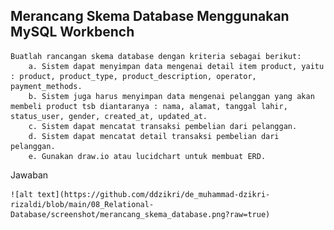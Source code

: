 ## Merancang Skema Database Menggunakan MySQL Workbench

```
Buatlah rancangan skema database dengan kriteria sebagai berikut:
    a. Sistem dapat menyimpan data mengenai detail item product, yaitu : product, product_type, product_description, operator, payment_methods.
    b. Sistem juga harus menyimpan data mengenai pelanggan yang akan membeli product tsb diantaranya : nama, alamat, tanggal lahir, status_user, gender, created_at, updated_at.
    c. Sistem dapat mencatat transaksi pembelian dari pelanggan.
    d. Sistem dapat mencatat detail transaksi pembelian dari pelanggan.
    e. Gunakan draw.io atau lucidchart untuk membuat ERD.
```

Jawaban

    ![alt text](https://github.com/ddzikri/de_muhammad-dzikri-rizaldi/blob/main/08_Relational-Database/screenshot/merancang_skema_database.png?raw=true)
